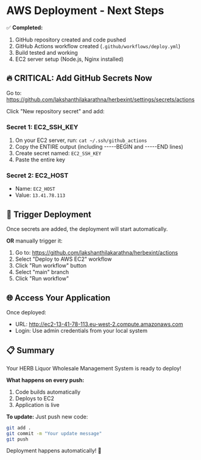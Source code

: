 # AWS Deployment - Next Steps

✅ **Completed:**
1. GitHub repository created and code pushed
2. GitHub Actions workflow created (`.github/workflows/deploy.yml`)
3. Build tested and working
4. EC2 server setup (Node.js, Nginx installed)

## 🔥 CRITICAL: Add GitHub Secrets Now

Go to: https://github.com/lakshanthilakarathna/herbexint/settings/secrets/actions

Click "New repository secret" and add:

### Secret 1: EC2_SSH_KEY
1. On your EC2 server, run: `cat ~/.ssh/github_actions`
2. Copy the ENTIRE output (including -----BEGIN and -----END lines)
3. Create secret named: `EC2_SSH_KEY`
4. Paste the entire key

### Secret 2: EC2_HOST
- Name: `EC2_HOST`
- Value: `13.41.78.113`

## 🚀 Trigger Deployment

Once secrets are added, the deployment will start automatically.

**OR** manually trigger it:
1. Go to: https://github.com/lakshanthilakarathna/herbexint/actions
2. Select "Deploy to AWS EC2" workflow
3. Click "Run workflow" button
4. Select "main" branch
5. Click "Run workflow"

## 🌐 Access Your Application

Once deployed:
- URL: http://ec2-13-41-78-113.eu-west-2.compute.amazonaws.com
- Login: Use admin credentials from your local system

## 📋 Summary

Your HERB Liquor Wholesale Management System is ready to deploy!

**What happens on every push:**
1. Code builds automatically
2. Deploys to EC2
3. Application is live

**To update:**
Just push new code:
```bash
git add .
git commit -m "Your update message"
git push
```
Deployment happens automatically! 🎉

